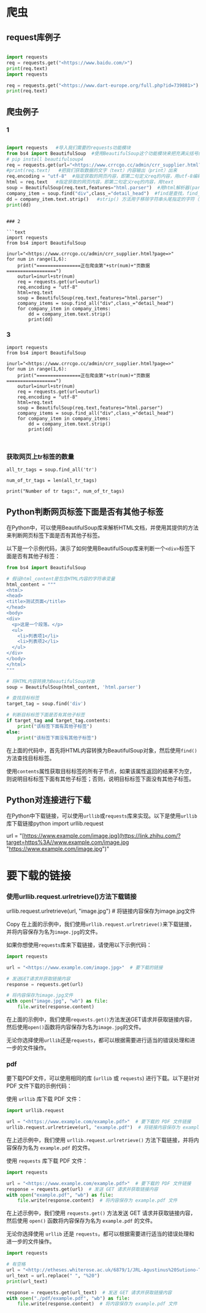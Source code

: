 # 爬虫

## request库例子

```python

import requests
req = requests.get("<https://www.baidu.com/>")
print(req.text)
import requests

req = requests.get("<https://www.dart-europe.org/full.php?id=739881>")
print(req.text)
```

## 爬虫例子

### 1

```python

import requests   #导入我们需要的requests功能模块
from bs4 import BeautifulSoup  #使用BeautifulSoup这个功能模块来把充满尖括号的html数据变为更好用的格式，from bs4 import BeautifulSoup这个是说从bs4这个功能模块中导入BeautifulSoup，是的，因为bs4中包含了多个模块，BeautifulSoup只是其中一个
# pip install beautifulsoup4
req = requests.get(url="<https://www.crrcgo.cc/admin/crr_supplier.html?page=1>")  #使用get方式获取该网页的数据。实际上我们获取到的就是浏览器打开百度网址时候首页画面的数据信息
#print(req.text)   #把我们获取数据的文字（text）内容输出（print）出来
req.encoding = "utf-8"  #指定获取的网页内容，即第二句定义req的内容，用utf-8编码
html = req.text   #指定获取的网页内容，即第二句定义req的内容，用text
soup = BeautifulSoup(req.text,features="html.parser")  #用html解析器(parser)来分析我们requests得到的html文字内容，soup就是我们解析出来的结果
company_item = soup.find("div",class_="detail_head")  #find是查找，find_all查找全部。查找标记名是div并且class属性是detail_head的全部元素
dd = company_item.text.strip()   #strip() 方法用于移除字符串头尾指定的字符（默认为空格或换行符）或字符序列。在这里就是移除多余的尖括号的html数据
print(dd)
```

````纯文本

### 2

```text
import requests
from bs4 import BeautifulSoup

inurl="<https://www.crrcgo.cc/admin/crr_supplier.html?page=>"
for num in range(1,6):
    print("================正在爬虫第"+str(num)+"页数据==================")
    outurl=inurl+str(num)
    req = requests.get(url=outurl)
    req.encoding = "utf-8"
    html=req.text
    soup = BeautifulSoup(req.text,features="html.parser")
    company_items = soup.find_all("div",class_="detail_head")
    for company_item in company_items:
        dd = company_item.text.strip()
        print(dd)
````

### 3

```text
import requests
from bs4 import BeautifulSoup

inurl="<https://www.crrcgo.cc/admin/crr_supplier.html?page=>"
for num in range(1,6):
    print("================正在爬虫第"+str(num)+"页数据==================")
    outurl=inurl+str(num)
    req = requests.get(url=outurl)
    req.encoding = "utf-8"
    html=req.text
    soup = BeautifulSoup(req.text,features="html.parser")
    company_items = soup.find_all("div",class_="detail_head")
    for company_item in company_items:
        dd = company_item.text.strip()
        print(dd)



```

### 获取网页上tr标签的数量

```text
all_tr_tags = soup.find_all('tr')

num_of_tr_tags = len(all_tr_tags)

print("Number of tr tags:", num_of_tr_tags)
```

## Python判断网页标签下面是否有其他子标签

在Python中，可以使用BeautifulSoup库来解析HTML文档，并使用其提供的方法来判断网页标签下面是否有其他子标签。

以下是一个示例代码，演示了如何使用BeautifulSoup库来判断一个`<div>`标签下面是否有其他子标签：

```python
from bs4 import BeautifulSoup

# 假设html_content是包含HTML内容的字符串变量
html_content = """
<html>
<head>
<title>测试页面</title>
</head>
<body>
<div>
  <p>这是一个段落。</p>
  <ul>
    <li>列表项1</li>
    <li>列表项2</li>
  </ul>
</div>
</body>
</html>
"""

# 将HTML内容转换为BeautifulSoup对象
soup = BeautifulSoup(html_content, 'html.parser')

# 查找目标标签
target_tag = soup.find('div')

# 判断目标标签下面是否有其他子标签
if target_tag and target_tag.contents:
    print("该标签下面有其他子标签")
else:
    print("该标签下面没有其他子标签")
```

在上面的代码中，首先将HTML内容转换为BeautifulSoup对象，然后使用`find()`方法查找目标标签。

使用`contents`属性获取目标标签的所有子节点，如果该属性返回的结果不为空，则说明目标标签下面有其他子标签；否则，说明目标标签下面没有其他子标签。

## Python对连接进行下载

在Python中下载链接，可以使用`urllib`或`requests`库来实现。以下是使用`urllib`库下载链接python import urllib.request

url = "[https://www.example.com/image.jpg](https://link.zhihu.com/?target=https%3A//www.example.com/image.jpg "https://www.example.com/image.jpg")"

# 要下载的链接

### 使用urllib.request.urlretrieve()方法下载链接

urllib.request.urlretrieve(url, "image.jpg") # 将链接内容保存为image.jpg文件

Copy 在上面的示例中，我们使用`urllib.request.urlretrieve()`来下载链接，并将内容保存为名为`image.jpg`的文件。

如果你想使用`requests`库来下载链接，请使用以下示例代码：

```python
import requests

url = "<https://www.example.com/image.jpg>"  # 要下载的链接

# 发送GET请求并获取链接内容
response = requests.get(url)

# 将内容保存为image.jpg文件
with open("image.jpg", "wb") as file:
    file.write(response.content)
```

在上面的示例中，我们使用`requests.get()`方法发送GET请求并获取链接内容，然后使用`open()`函数将内容保存为名为`image.jpg`的文件。

无论你选择使用`urllib`还是`requests`，都可以根据需要进行适当的错误处理和进一步的文件操作。

### pdf

要下载PDF文件，可以使用相同的库 (`urllib` 或 `requests`) 进行下载。以下是针对 PDF 文件下载的示例代码：

使用 `urllib` 库下载 PDF 文件：

```python
import urllib.request

url = "<https://www.example.com/example.pdf>"  # 要下载的 PDF 文件链接
urllib.request.urlretrieve(url, "example.pdf")  # 将链接内容保存为 example.pdf 文件
```

在上述示例中，我们使用 `urllib.request.urlretrieve()` 方法下载链接，并将内容保存为名为 `example.pdf` 的文件。

使用 `requests` 库下载 PDF 文件：

```python
import requests

url = "<https://www.example.com/example.pdf>"  # 要下载的 PDF 文件链接
response = requests.get(url)  # 发送 GET 请求并获取链接内容
with open("example.pdf", "wb") as file:
    file.write(response.content)  # 将内容保存为 example.pdf 文件
```

在上述示例中，我们使用 `requests.get()` 方法发送 GET 请求并获取链接内容，然后使用 `open()` 函数将内容保存为名为 `example.pdf` 的文件。

无论你选择使用 `urllib` 还是 `requests`，都可以根据需要进行适当的错误处理和进一步的文件操作。

```python
import requests

# 有空格
url = "<http://etheses.whiterose.ac.uk/6879/1/JRL-Agustinus%20Sutiono-Thesis-20140101-01.pdf>"  # 要下载的 PDF 文件链接
url_text = url.replace(" ", "%20")
print(url_text)

response = requests.get(url_text)  # 发送 GET 请求并获取链接内容
with open("./pdf/example.pdf", "wb") as file:
    file.write(response.content)  # 将内容保存为 example.pdf 文件
```
